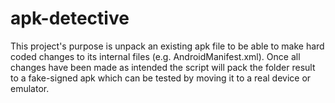 # apk-detective
This project's purpose is unpack an existing apk file to be able to make hard coded changes to its internal files (e.g. AndroidManifest.xml). Once all changes have been made as intended the script will pack the folder result to a fake-signed apk which can be tested by moving it to a real device or emulator.
